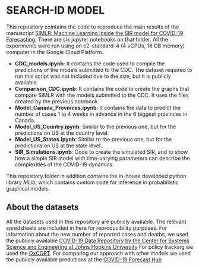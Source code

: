 # SEARCH-ID MODEL

This repository cointains the code to reproduce the main results of the manuscript [SIMLR: Machine Learning inside the SIR model for COVID-19 Forecasting](https://arxiv.org/abs/2106.01590). 
There are six jupyter notebooks on that folder. 
All the experiments were run using an e2-standard-4 (4 vCPUs, 16 GB memory) computer in the Google Cloud Platform.


- **CDC_models.ipynb**: It contains the code used to compile the predictions of the models submitted to the CDC. The dataset required to run this script was not included due to the size, but it is publicly available.
- **Comparison_CDC.ipynb**: It contains the code to create the graphs that compare SIMLR with the models submitted to the CDC. It uses the files created by the previous notebook.
- **Model_Canada_Provinces.ipynb**: It contains the data to predict the number of cases 1 to 4 weeks in advance in the 6 biggest provinces in Canada.
- **Model_US_Country.ipynb**: Similar to the previous one, but for the predictions on US at the country level.
- **Model_US_States.ipynb**: Similar to the previous one, but for the predictions on US at the state level.
- **SIR_Simulations.ipynb**: Code to create the simulated SIR, and to show how a simple SIR model with time-varying parameters can describe the complexities of the COVID-19 dynamics.


This repository folder in addition contains the in-house developed python library *MLib*, which contains custom code for inference in probabilistic graphical models.

## About the datasets
All the datasets used in this repository are publicly available. The relevant spredsheets are included in here for reproducibility purposes.
For information about the new number of reported cases and deaths, we used the publicly available [COVID-19 Data Repository by the Center for Systems Science and Engineering at Johns Hopkins University](https://github.com/CSSEGISandData/COVID-19) 
For policy tracking we used the [OxCGRT](https://github.com/OxCGRT/covid-policy-tracker).
For comparing our approach with other models we used the publicly available predictions at the [COVID-19 Forecast Hub](https://github.com/reichlab/covid19-forecast-hub)
